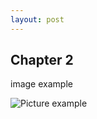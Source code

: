 ```yaml
---
layout: post
---
```


## Chapter 2

image example

![Picture example](http://www.flazgliz.com/images/produk2.jpg)

